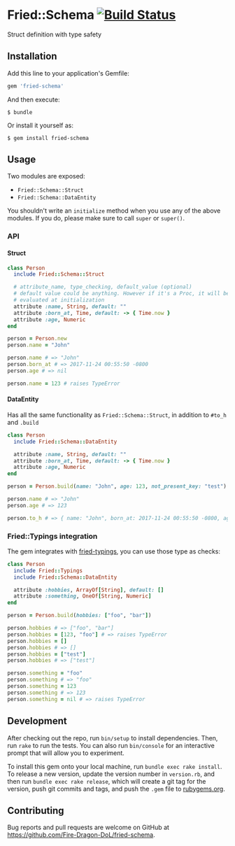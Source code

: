 # Fried::Schema [![Build Status][test-badge]][test-link]

Struct definition with type safety

## Installation

Add this line to your application's Gemfile:

```ruby
gem 'fried-schema'
```

And then execute:

    $ bundle

Or install it yourself as:

    $ gem install fried-schema

## Usage

Two modules are exposed:

- `Fried::Schema::Struct`
- `Fried::Schema::DataEntity`

You shouldn't write an `initialize` method when you use any of the above
modules. If you do, please make sure to call `super` or `super()`.

### API

#### Struct

```ruby
class Person
  include Fried::Schema::Struct

  # attribute_name, type_checking, default_value (optional)
  # default value could be anything. However if it's a Proc, it will be
  # evaluated at initialization
  attribute :name, String, default: ""
  attribute :born_at, Time, default: -> { Time.now }
  attribute :age, Numeric
end

person = Person.new
person.name = "John"

person.name # => "John"
person.born_at # => 2017-11-24 00:55:50 -0800
person.age # => nil

person.name = 123 # raises TypeError
```

#### DataEntity

Has all the same functionality as `Fried::Schema::Struct`, in addition to
`#to_h` and `.build`

```ruby
class Person
  include Fried::Schema::DataEntity

  attribute :name, String, default: ""
  attribute :born_at, Time, default: -> { Time.now }
  attribute :age, Numeric
end

person = Person.build(name: "John", age: 123, not_present_key: "test")

person.name # => "John"
person.age # => 123

person.to_h # => { name: "John", born_at: 2017-11-24 00:55:50 -0800, age: 123 }
```

### Fried::Typings integration

The gem integrates with [fried-typings][fried-typings-link], you can use
those type as checks:

```ruby
class Person
  include Fried::Typings
  include Fried::Schema::DataEntity

  attribute :hobbies, ArrayOf[String], default: []
  attribute :something, OneOf[String, Numeric]
end

person = Person.build(hobbies: ["foo", "bar"])

person.hobbies # => ["foo", "bar"]
person.hobbies = [123, "foo"] # => raises TypeError
person.hobbies = []
person.hobbies # => []
person.hobbies = ["test"]
person.hobbies # => ["test"]

person.something = "foo"
person.something # => "foo"
person.something = 123
person.something # => 123
person.something = nil # => raises TypeError
```

## Development

After checking out the repo, run `bin/setup` to install dependencies. Then, run `rake` to run the tests. You can also run `bin/console` for an interactive prompt that will allow you to experiment.

To install this gem onto your local machine, run `bundle exec rake install`. To release a new version, update the version number in `version.rb`, and then run `bundle exec rake release`, which will create a git tag for the version, push git commits and tags, and push the `.gem` file to [rubygems.org](https://rubygems.org).

## Contributing

Bug reports and pull requests are welcome on GitHub at https://github.com/Fire-Dragon-DoL/fried-schema.

[test-badge]: https://travis-ci.org/Fire-Dragon-DoL/fried-schema.svg?branch=master
[test-link]: https://travis-ci.org/Fire-Dragon-DoL/fried-schema
[fried-typings-link]: https://github.com/Fire-Dragon-DoL/fried-typings
